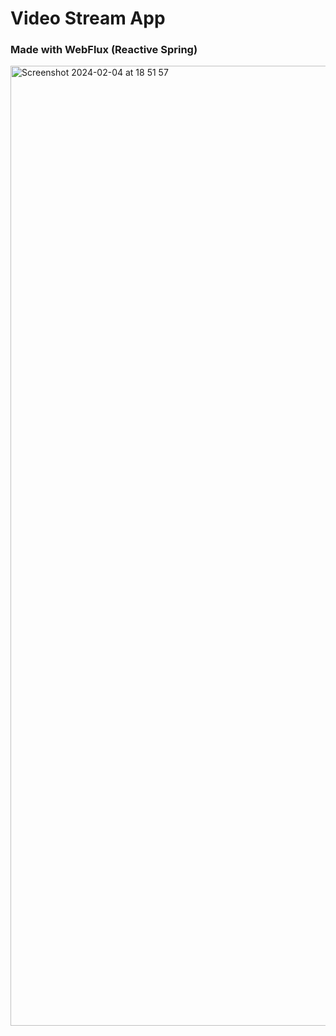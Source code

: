 # Video Stream App
### Made with WebFlux (Reactive Spring)


<img width="1536" alt="Screenshot 2024-02-04 at 18 51 57" src="https://github.com/github-muaaz/spring-video-stream-app/assets/152799823/e69a9faa-0cf8-45b0-8646-87183526919e">

